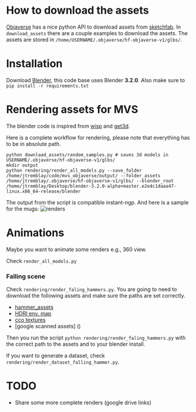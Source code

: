 # How to download the assets 
[Objaverse](https://objaverse.allenai.org/#explore) has a nice python API to download assets from [sketchfab](https://sketchfab.com/). 
In `download_assets` there are a couple examples to download the assets. The assets are stored in `/home/USERNAME/.objaverse/hf-objaverse-v1/glbs/`. 

# Installation
Download [Blender](https://www.blender.org/), this code base uses Blender **3.2.0**. 
Also make sure to `pip install -r requirements.txt`

# Rendering assets for MVS 
The blender code is inspired from [wisp](https://drive.google.com/drive/folders/1Via1TOsnG-3mUkkGteEoRJdEYJEx3wgf) and [get3d](https://github.com/nv-tlabs/GET3D/tree/master/render_shapenet_data).


Here is a complete workflow for rendering, please note that everything has to be in absolute path. 
```
python download_assets/random_samples.py # saves 3d models in USERNAME/.objaverse/hf-objaverse-v1/glbs/
mkdir output
python rendering/render_all_models.py --save_folder /home/jtremblay/code/mvs_objaverse/output/ --folder_assets /home/jtremblay/.objaverse/hf-objaverse-v1/glbs/ --blender_root /home/jtremblay/Desktop/blender-3.2.0-alpha+master.e2e4c1daaa47-linux.x86_64-release/blender
```

The output from the script is compatible instant-ngp. And here is a sample for the mugs: 
![renders](https://i.imgur.com/CcdGXJL.jpg)

# Animations 
Maybe you want to animate some renders e.g., 360 view. 

Check `render_all_models.py`

### Falling scene 

Check `rendering/render_faling_hammers.py`. You are going to need to download the following assets and make sure the paths are set correctly. 
- [hammer_assets](https://drive.google.com/drive/folders/1eZnGriYr2e8vmUfowo00Uc3VF0OTVXtk?usp=share_link)
- [HDRI env. map](https://drive.google.com/file/d/1lp36MgTlS4OFaH0vdsTFhyGFJpQDY2YX/view?usp=share_link)
- [cco textures](https://drive.google.com/file/d/1GWpRqSn_GKn0fwfEHFpQctfEo51KiqbY/view?usp=share_link)
- [google scanned assets] ()

Then you run the script `python rendering/render_faling_hammers.py` with the correct path to the assets and to your blender install. 

If you want to generate a dataset, check `rendering/render_dataset_falling_hammer.py`.

# TODO 
- Share some more complete renders (google drive links) 

